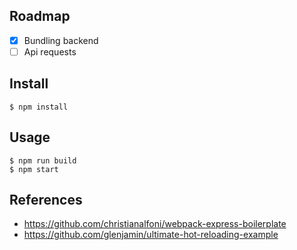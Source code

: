 ## Roadmap

- [x] Bundling backend
- [ ] Api requests

## Install

```
$ npm install
```

## Usage

```
$ npm run build
$ npm start
```

## References

- https://github.com/christianalfoni/webpack-express-boilerplate
- https://github.com/glenjamin/ultimate-hot-reloading-example
